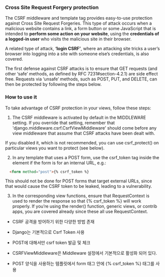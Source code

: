 
### Cross Site Request Forgery protection

The CSRF middleware and template tag provides easy-to-use protection against Cross Site Request Forgeries. 
This type of attack occurs when a malicious website contains a link, a form button or some JavaScript that is intended to **perform some action on your website**,
using the **credentials of a logged-in user** who visits the malicious site in their browser. 

A related type of attack, **‘login CSRF’**, where an attacking site tricks a user’s browser into logging into a site with someone else’s credentials, is also covered.

The first defense against CSRF attacks is to ensure that GET requests (and other ‘safe’ methods, as defined by RFC 7231#section-4.2.1) are side effect free. Requests via ‘unsafe’ methods, such as POST, PUT, and DELETE, can then be protected by following the steps below.


### How to use it
To take advantage of CSRF protection in your views, follow these steps:

1. The CSRF middleware is activated by default in the MIDDLEWARE setting. If you override that setting, remember that 'django.middleware.csrf.CsrfViewMiddleware' should come before any view middleware that assume that CSRF attacks have been dealt with.

If you disabled it, which is not recommended, you can use csrf_protect() on particular views you want to protect (see below).

2. In any template that uses a POST form, use the csrf_token tag inside the <form> element if the form is for an internal URL, e.g.:

```html
  <form method="post">{% csrf_token %}
```
This should not be done for POST forms that target external URLs, since that would cause the CSRF token to be leaked, leading to a vulnerability.

    
3. In the corresponding view functions, ensure that RequestContext is used to render the response so that {% csrf_token %} will work properly. If you’re using the render() function, generic views, or contrib apps, you are covered already since these all use RequestContext.
    
  

- CSRF 공격을 방어하기 위한 다양한 방법 존재
- Django는 기본적으로 Csrf Token 사용 
- POST에 대해서만 csrf token 발급 및 체크 
- CSRFViewMiddleware은 Middleware 설정에서 기본적으로 활성화 되어 있다.

- POST 양식을 사용하는 템플릿에서 form 태그 안에 {% csrf_token %} 태그를 사용 
